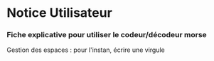 # Notice Utilisateur

### Fiche explicative pour utiliser le codeur/décodeur morse

Gestion des espaces : pour l'instan, écrire une virgule
